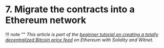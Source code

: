 # 7. Migrate the contracts into a Ethereum network

!!! note ""
    *This article is part of the [beginner tutorial on creating a totally
    decentralized Bitcoin price feed][intro] on Ethereum with Solidity and
    Witnet.*



[intro]: /tutorials/bitcoin-price-feed/introduction
